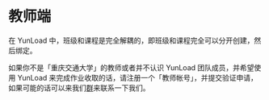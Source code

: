 # 教师端

在 YunLoad 中，班级和课程是完全解耦的，即班级和课程完全可以分开创建，然后绑定。

如果你不是「重庆交通大学」的教师或者并不认识 YunLoad 团队成员，并希望使用 YunLoad 来完成作业收取的话，请注册一个「教师帐号」，并提交验证申请，如果可能的话可以来我们[群](https://yunload.org/contact)来联系一下我们。